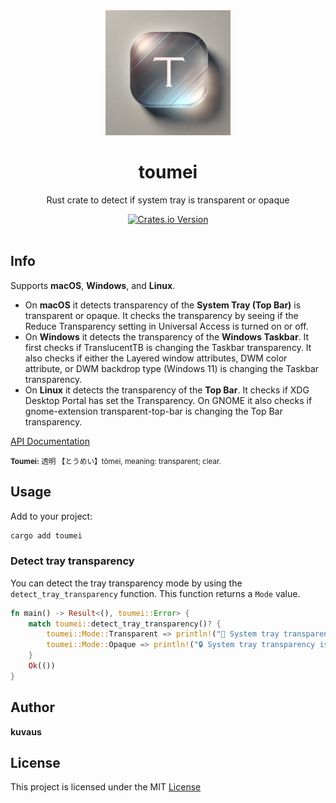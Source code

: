 
<div align="center">
    <img src="resources/logo.png" width="200"/>
    <h1>toumei</h1>
    <p>Rust crate to detect if system tray is transparent or opaque</p>
    <a href="https://crates.io/crates/toumei"><img alt="Crates.io Version" src="https://img.shields.io/crates/v/toumei?style=for-the-badge"></a>
    <br>
    <br>
</div>

## Info


Supports **macOS**, **Windows**, and **Linux**.

  * On **macOS** it detects transparency of the **System Tray (Top Bar)** is transparent or opaque. It checks the transparency by seeing if the Reduce Transparency setting in Universal Access is turned on or off.
  * On **Windows** it detects the transparency of the **Windows Taskbar**. It first checks if TranslucentTB is changing the Taskbar transparency. It also checks if either the Layered window attributes, DWM color attribute, or DWM backdrop type (Windows 11) is changing the Taskbar transparency.
  * On **Linux** it detects the transparency of the **Top Bar**. It checks if XDG Desktop Portal has set the Transparency. On GNOME it also checks if gnome-extension transparent-top-bar is changing the Top Bar transparency.


[API Documentation](https://docs.rs/toumei/)

<small>**Toumei:** 透明 【とうめい】tōmei, meaning: transparent; clear.</small>

## Usage

Add to your project:

```bash
cargo add toumei
```

### Detect tray transparency
You can detect the tray transparency mode by using the `detect_tray_transparency` function. This function returns a `Mode` value.
```rust
fn main() -> Result<(), toumei::Error> {
    match toumei::detect_tray_transparency()? {
        toumei::Mode::Transparent => println!("🎉 System tray transparency is enabled!"),
        toumei::Mode::Opaque => println!("🔒 System tray transparency is disabled"),
    }
    Ok(())
}
```

## Author

**kuvaus**

## License

This project is licensed under the MIT [License](https://github.com/kuvaus/toumei/blob/main/LICENSE)
